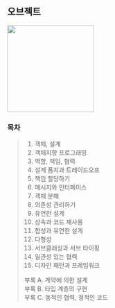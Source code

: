 ## 오브젝트
<img src="https://user-images.githubusercontent.com/83414134/214801271-b7dbb04b-c427-439c-9ec4-d7fe80e73a18.jpg" width="200">

### 목차
> 01. 객체, 설계
> 02. 객체지향 프로그래밍
> 03. 역할, 책임, 협력
> 04. 설계 품지과 트레이드오프
> 05. 책임 할당하기
> 06. 메시지와 인터페이스
> 07. 객체 분해
> 08. 의존성 관리하기
> 09. 유연한 설계
> 10. 상속과 코드 재사용
> 11. 합성과 유연한 설게
> 12. 다형성
> 13. 서브클래싱과 서브 타이핑
> 14. 일관성 있는 협력
> 15. 디자인 패턴과 프레임워크
>
> 부록 A. 계약에 의한 설계</br>
> 부록 B. 타입 계층의 구현</br>
> 부록 C. 동적인 협력, 정적인 코드
>
